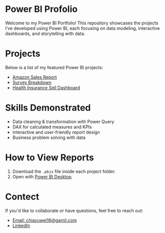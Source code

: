 # Power BI Profolio

Welcome to my Power BI Portfolio! This repository showcases the projects I’ve developed using Power BI, each focusing on data modeling, interactive dashboards, and storytelling with data.

# Projects

Below is a list of my featured Power BI projects:
- [Amazon Sales Report](https://github.com/ChiayuuW/Power-BI-Profolio/tree/main/Sales%20Report)
- [Survey Breakdown](https://github.com/ChiayuuW/Power-BI-Profolio/tree/main/Survey%20Breakdown)
- [Health Insurance Sell Dashboard](https://github.com/ChiayuuW/Power-BI-Profolio/tree/main/Health%20Insrnace%20Sell%20Dashboard)

# Skills Demonstrated

- Data cleaning & transformation with Power Query
- DAX for calculated measures and KPIs
- Interactive and user-friendly report design
- Business problem solving with data

# How to View Reports

1. Download the `.pbix` file inside each project folder.
2. Open with [Power BI Desktop](https://powerbi.microsoft.com/desktop/).

# Contect
If you'd like to collaborate or have questions, feel free to reach out:
- [Email: chiayuwei16@gamil.com](mailto:your.email@example.com)
- [LinkedIn](https://www.linkedin.com/in/chia-yu-wei-242302290/)
